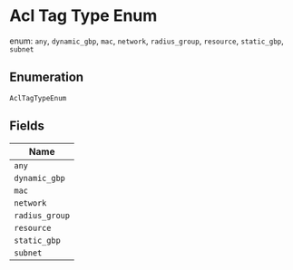 
# Acl Tag Type Enum

enum: `any`, `dynamic_gbp`, `mac`, `network`, `radius_group`, `resource`, `static_gbp`, `subnet`

## Enumeration

`AclTagTypeEnum`

## Fields

| Name |
|  --- |
| `any` |
| `dynamic_gbp` |
| `mac` |
| `network` |
| `radius_group` |
| `resource` |
| `static_gbp` |
| `subnet` |

